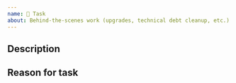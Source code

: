 ```yaml
---
name: 👷 Task
about: Behind-the-scenes work (upgrades, technical debt cleanup, etc.)
---
```


## Description

## Reason for task
